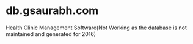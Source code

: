 # db.gsaurabh.com
Health Clinic Management Software(Not Working as the database is not maintained and generated for 2016) 
